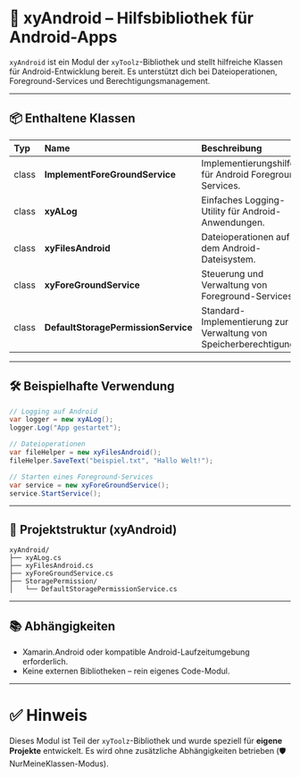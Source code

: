 # 📱 xyAndroid – Hilfsbibliothek für Android-Apps

`xyAndroid` ist ein Modul der `xyToolz`-Bibliothek und stellt hilfreiche Klassen für Android-Entwicklung bereit.
Es unterstützt dich bei Dateioperationen, Foreground-Services und Berechtigungsmanagement.

---

## 📦 Enthaltene Klassen

| Typ   | Name                            | Beschreibung |
|:------|:--------------------------------|:-------------|
| class | **ImplementForeGroundService**  | Implementierungshilfe für Android Foreground-Services. |
| class | **xyALog**                      | Einfaches Logging-Utility für Android-Anwendungen. |
| class | **xyFilesAndroid**              | Dateioperationen auf dem Android-Dateisystem. |
| class | **xyForeGroundService**         | Steuerung und Verwaltung von Foreground-Services. |
| class | **DefaultStoragePermissionService** | Standard-Implementierung zur Verwaltung von Speicherberechtigungen. |

---

## 🛠️ Beispielhafte Verwendung

```csharp
// Logging auf Android
var logger = new xyALog();
logger.Log("App gestartet");

// Dateioperationen
var fileHelper = new xyFilesAndroid();
fileHelper.SaveText("beispiel.txt", "Hallo Welt!");

// Starten eines Foreground-Services
var service = new xyForeGroundService();
service.StartService();
```

---

## 📁 Projektstruktur (xyAndroid)

```plaintext
xyAndroid/
├── xyALog.cs
├── xyFilesAndroid.cs
├── xyForeGroundService.cs
├── StoragePermission/
│   └── DefaultStoragePermissionService.cs
```

---

## 📚 Abhängigkeiten

- Xamarin.Android oder kompatible Android-Laufzeitumgebung erforderlich.
- Keine externen Bibliotheken – rein eigenes Code-Modul.

---

# ✅ Hinweis
Dieses Modul ist Teil der `xyToolz`-Bibliothek und wurde speziell für **eigene Projekte** entwickelt.
Es wird ohne zusätzliche Abhängigkeiten betrieben (🛡️ NurMeineKlassen-Modus).
